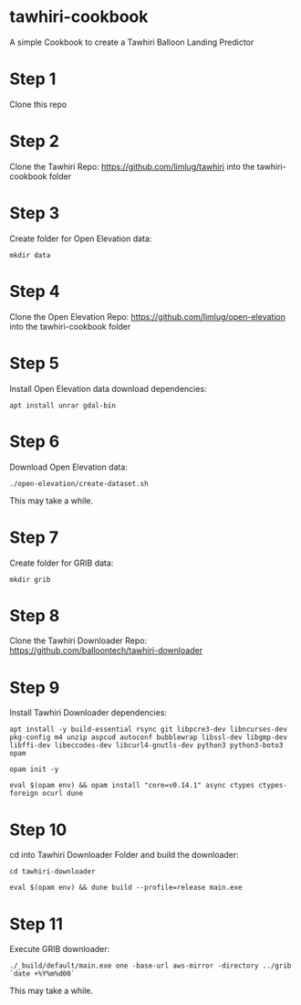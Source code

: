# tawhiri-cookbook
A simple Cookbook to create a Tawhiri Balloon Landing Predictor

# Step 1
Clone this repo

# Step 2
Clone the Tawhiri Repo: https://github.com/limlug/tawhiri into the tawhiri-cookbook folder
# Step 3
Create folder for Open Elevation data:
  ```
  mkdir data
  ```
# Step 4
Clone the Open Elevation Repo: https://github.com/limlug/open-elevation into the tawhiri-cookbook folder

# Step 5 
Install Open Elevation data download dependencies:
  ```
  apt install unrar gdal-bin
  ```
# Step 6
Download Open Elevation data:
  ```
  ./open-elevation/create-dataset.sh
  ```
This may take a while.
# Step 7
Create folder for GRIB data:
  ```
  mkdir grib
  ```
# Step 8
Clone the Tawhiri Downloader Repo: https://github.com/balloontech/tawhiri-downloader
# Step 9
Install Tawhiri Downloader dependencies:
  ```
  apt install -y build-essential rsync git libpcre3-dev libncurses-dev pkg-config m4 unzip aspcud autoconf bubblewrap libssl-dev libgmp-dev libffi-dev libeccodes-dev libcurl4-gnutls-dev python3 python3-boto3 opam
  ```
  ```
  opam init -y
  ```
  ```
  eval $(opam env) && opam install "core=v0.14.1" async ctypes ctypes-foreign ocurl dune
  ```
# Step 10 
cd into Tawhiri Downloader Folder and build the downloader:
  ```
  cd tawhiri-downloader
  ```
  ```
  eval $(opam env) && dune build --profile=release main.exe
  ```
# Step 11
Execute GRIB downloader:
  ```
  ./_build/default/main.exe one -base-url aws-mirror -directory ../grib `date +%Y%m%d00`
  ```
This may take a while.
